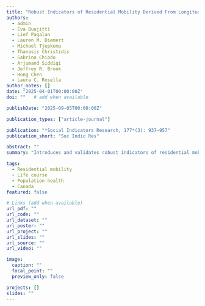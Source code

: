 ```yaml
---
title: "Robust Indicators of Residential Mobility Derived From Longitudinal Canadian Data to Examine Population Health Across the Life Course"
authors:
  - admin
  - Eva Buajitti
  - Lief Pagalan
  - Lauren M. Diemert
  - Michael Tjepkema
  - Thanasis Christidis
  - Sabrina Chiodo
  - Arjumand Siddiqi
  - Jeffrey R. Brook
  - Hong Chen
  - Laura C. Rosella
author_notes: []
date: "2025-04-01T00:00:00Z"
doi: ""   # add when available

publishDate: "2025-09-05T00:00:00Z"

publication_types: ["article-journal"]

publication: "*Social Indicators Research, 177*(3): 937–957"
publication_short: "Soc Indic Res"

abstract: ""
summary: "Introduces and validates robust indicators of residential mobility from longitudinal Canadian data to study population health across the life course."

tags:
  - Residential mobility
  - Life course
  - Population health
  - Canada
featured: false

# Links (add when available)
url_pdf: ""
url_code: ""
url_dataset: ""
url_poster: ""
url_project: ""
url_slides: ""
url_source: ""
url_video: ""

image:
  caption: ""
  focal_point: ""
  preview_only: false

projects: []
slides: ""
---
```

